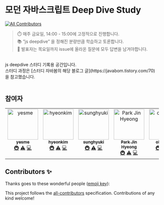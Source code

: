 # 모던 자바스크립트 Deep Dive Study
<!-- ALL-CONTRIBUTORS-BADGE:START - Do not remove or modify this section -->
[![All Contributors](https://img.shields.io/badge/all_contributors-5-orange.svg?style=flat-square)](#contributors-)
<!-- ALL-CONTRIBUTORS-BADGE:END -->

> ⏱️ 매주 금요일, 14:00 - 15:00에 고정적으로 진행합니다.  
> 📚 ”js deepdive” 을 정해진 분량만큼 학습하고 토론합니다.  
> 👥 발표자는 목요일까지 issue에 올라온 질문에 모두 답변을 남겨야합니다.

<br/>
js deepdive 스터디 기록용 공간입니다.<br/>
스터디 과정은 [스터디 자바봄의 해당 블로그 글](https://javabom.tistory.com/70) 을 참고했습니다.
<br/><br/>

## 참여자

<!-- ALL-CONTRIBUTORS-LIST:START - Do not remove or modify this section -->
<!-- prettier-ignore-start -->
<!-- markdownlint-disable -->
<table>
  <tbody>
    <tr>
      <td align="center" valign="top" width="14.28%"><a href="https://velog.io/@hwangyena"><img src="https://avatars.githubusercontent.com/u/70925962?v=4?s=100" width="100px;" alt="yesme"/><br /><sub><b>yesme</b></sub></a><br /><a href="#infra-hwangyena" title="Infrastructure (Hosting, Build-Tools, etc)">🚇</a> <a href="https://github.com/hwangyena/js-deepdive/commits?author=hwangyena" title="Tests">⚠️</a> <a href="https://github.com/hwangyena/js-deepdive/commits?author=hwangyena" title="Code">💻</a></td>
      <td align="center" valign="top" width="14.28%"><a href="https://github.com/hyongti"><img src="https://avatars.githubusercontent.com/u/68804133?v=4?s=100" width="100px;" alt="hyeonkim"/><br /><sub><b>hyeonkim</b></sub></a><br /><a href="#infra-hyongti" title="Infrastructure (Hosting, Build-Tools, etc)">🚇</a> <a href="https://github.com/hwangyena/js-deepdive/commits?author=hyongti" title="Tests">⚠️</a> <a href="https://github.com/hwangyena/js-deepdive/commits?author=hyongti" title="Code">💻</a></td>
      <td align="center" valign="top" width="14.28%"><a href="https://github.com/sunghyuki"><img src="https://avatars.githubusercontent.com/u/62830487?v=4?s=100" width="100px;" alt="sunghyuki"/><br /><sub><b>sunghyuki</b></sub></a><br /><a href="#infra-sunghyuki" title="Infrastructure (Hosting, Build-Tools, etc)">🚇</a> <a href="https://github.com/hwangyena/js-deepdive/commits?author=sunghyuki" title="Tests">⚠️</a> <a href="https://github.com/hwangyena/js-deepdive/commits?author=sunghyuki" title="Code">💻</a></td>
      <td align="center" valign="top" width="14.28%"><a href="https://velog.io/@hijh1200"><img src="https://avatars.githubusercontent.com/u/89106773?v=4?s=100" width="100px;" alt="Park Jin Hyeong"/><br /><sub><b>Park Jin Hyeong</b></sub></a><br /><a href="#infra-hijh1200" title="Infrastructure (Hosting, Build-Tools, etc)">🚇</a> <a href="https://github.com/hwangyena/js-deepdive/commits?author=hijh1200" title="Tests">⚠️</a> <a href="https://github.com/hwangyena/js-deepdive/commits?author=hijh1200" title="Code">💻</a></td>
      <td align="center" valign="top" width="14.28%"><a href="https://github.com/ohhamin"><img src="https://avatars.githubusercontent.com/u/97592457?v=4?s=100" width="100px;" alt="ohhamin"/><br /><sub><b>ohhamin</b></sub></a><br /><a href="#infra-ohhamin" title="Infrastructure (Hosting, Build-Tools, etc)">🚇</a> <a href="https://github.com/hwangyena/js-deepdive/commits?author=ohhamin" title="Tests">⚠️</a> <a href="https://github.com/hwangyena/js-deepdive/commits?author=ohhamin" title="Code">💻</a></td>
    </tr>
  </tbody>
</table>

<!-- markdownlint-restore -->
<!-- prettier-ignore-end -->

<!-- ALL-CONTRIBUTORS-LIST:END -->

## Contributors ✨

Thanks goes to these wonderful people ([emoji key](https://allcontributors.org/docs/en/emoji-key)):

<!-- ALL-CONTRIBUTORS-LIST:START - Do not remove or modify this section -->
<!-- prettier-ignore-start -->
<!-- markdownlint-disable -->
<!-- markdownlint-restore -->
<!-- prettier-ignore-end -->
<!-- ALL-CONTRIBUTORS-LIST:END -->

This project follows the [all-contributors](https://github.com/all-contributors/all-contributors) specification. Contributions of any kind welcome!